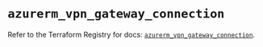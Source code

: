 # `azurerm_vpn_gateway_connection`

Refer to the Terraform Registry for docs: [`azurerm_vpn_gateway_connection`](https://registry.terraform.io/providers/hashicorp/azurerm/4.28.0/docs/resources/vpn_gateway_connection).

